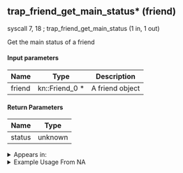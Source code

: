 ## trap_friend_get_main_status* (friend)

syscall 7, 18 ; trap_friend_get_main_status (1 in, 1 out)

Get the main status of a friend

#### Input parameters
| Name | Type | Description
|------|------|------------
| friend   | kn::Friend_0 *   | A friend object


#### Return Parameters
| Name | Type
|------|-----
| status   | unknown   


<details>
	<summary>Appears in:</summary>

</details>

<details>
	<summary>Example Usage From NA</summary>

</details>

